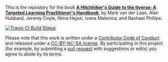 This is the repostory for the book [**A Hitchhiker's Guide to the tlverse:
A Targeted Learning Practitioner's
Handbook**](http://tlverse.org/tlverse-handbook), by Mark van der Laan, Alan
Hubbard, Jeremy Coyle, Nima Hejazi, Ivana Malenica, and Rachael Phillips.

[![Travis-CI Build Status](https://travis-ci.org/tlverse/tlverse-handbook.svg?branch=master)](https://travis-ci.org/tlverse/tlverse-handbook)

Please note that this work is written under a [Contributor Code of
Conduct](CONDUCT.md) and released under a [CC-BY-NC-SA
license](https://creativecommons.org/licenses/by-nc-sa/3.0/us/). By
participating in this project (for example, by submitting a [pull
request](https://github.com/tlverse/tlverse-handbook/issues) with suggestions or
edits) you agree to abide by its terms.
